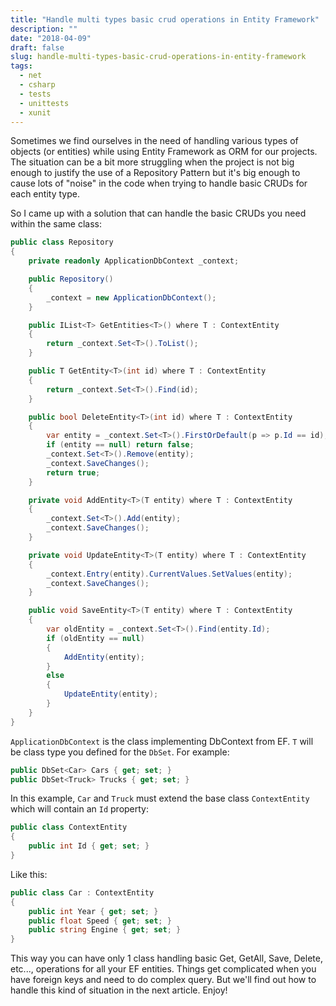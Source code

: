 ```yaml
---
title: "Handle multi types basic crud operations in Entity Framework"
description: ""
date: "2018-04-09"
draft: false
slug: handle-multi-types-basic-crud-operations-in-entity-framework
tags: 
  - net
  - csharp
  - tests
  - unittests
  - xunit
---
```


Sometimes we find ourselves in the need of handling various types of objects (or entities) while using Entity Framework as ORM for our projects. The situation can be a bit more struggling when the project is not big enough to justify the use of a Repository Pattern but it's big enough to cause lots of "noise" in the code when trying to handle basic CRUDs for each entity type.

So I came up with a solution that can handle the basic CRUDs you need within the same class:

```csharp
public class Repository
{
    private readonly ApplicationDbContext _context;

    public Repository()
    {
        _context = new ApplicationDbContext();
    }

    public IList<T> GetEntities<T>() where T : ContextEntity
    {
        return _context.Set<T>().ToList();
    }

    public T GetEntity<T>(int id) where T : ContextEntity
    {
        return _context.Set<T>().Find(id);
    }

    public bool DeleteEntity<T>(int id) where T : ContextEntity
    {
        var entity = _context.Set<T>().FirstOrDefault(p => p.Id == id);
        if (entity == null) return false;
        _context.Set<T>().Remove(entity);
        _context.SaveChanges();
        return true;
    }

    private void AddEntity<T>(T entity) where T : ContextEntity
    {
        _context.Set<T>().Add(entity);
        _context.SaveChanges();
    }

    private void UpdateEntity<T>(T entity) where T : ContextEntity
    {
        _context.Entry(entity).CurrentValues.SetValues(entity);
        _context.SaveChanges();
    }

    public void SaveEntity<T>(T entity) where T : ContextEntity
    {
        var oldEntity = _context.Set<T>().Find(entity.Id);
        if (oldEntity == null)
        {
            AddEntity(entity);
        }
        else
        {
            UpdateEntity(entity);
        }
    }
}
```

`ApplicationDbContext` is the class implementing DbContext from EF. `T` will be class type you defined for the `DbSet`. For example:

```csharp
public DbSet<Car> Cars { get; set; }
public DbSet<Truck> Trucks { get; set; }
```

In this example, `Car` and `Truck` must extend the base class `ContextEntity` which will contain an `Id` property:

```csharp
public class ContextEntity
{
    public int Id { get; set; }
}
```

Like this:

```csharp
public class Car : ContextEntity
{
    public int Year { get; set; }
    public float Speed { get; set; }
    public string Engine { get; set; }
}
```

This way you can have only 1 class handling basic Get, GetAll, Save, Delete, etc..., operations for all your EF entities. Things get complicated when you have foreign keys and need to do complex query. But we'll find out how to handle this kind of situation in the next article. Enjoy!
